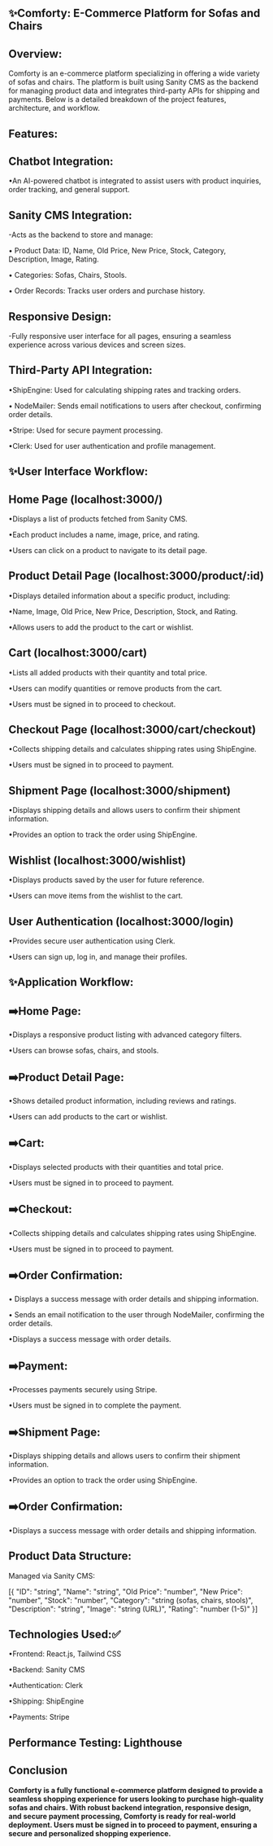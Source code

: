 ## ✨Comforty: E-Commerce Platform for Sofas and Chairs

## Overview:
Comforty is an e-commerce platform specializing in offering a wide variety of sofas and chairs. The platform is built using Sanity CMS as the backend for managing product data and integrates third-party APIs for shipping and payments. 
Below is a detailed breakdown of the project features, architecture, and workflow.

## Features:

## Chatbot Integration:
•An AI-powered chatbot is integrated to assist users with product inquiries, order tracking, and general support.


## Sanity CMS Integration:
-Acts as the backend to store and manage:

• Product Data: ID, Name, Old Price, New Price, Stock, Category, Description, Image, Rating.

• Categories: Sofas, Chairs, Stools.

• Order Records: Tracks user orders and purchase history.

## Responsive Design:
-Fully responsive user interface for all pages, ensuring a seamless experience across various devices and screen sizes.

## Third-Party API Integration:
•ShipEngine: Used for calculating shipping rates and tracking orders.

• NodeMailer: Sends email notifications to users after checkout, confirming order details.

•Stripe: Used for secure payment processing.

•Clerk: Used for user authentication and profile management.


## ✨User Interface Workflow:

## Home Page (localhost:3000/)
•Displays a list of products fetched from Sanity CMS.

•Each product includes a name, image, price, and rating.

•Users can click on a product to navigate to its detail page.


## Product Detail Page (localhost:3000/product/:id)

•Displays detailed information about a specific product, including:

•Name, Image, Old Price, New Price, Description, Stock, and Rating.

•Allows users to add the product to the cart or wishlist.


## Cart (localhost:3000/cart)

•Lists all added products with their quantity and total price.

•Users can modify quantities or remove products from the cart.

•Users must be signed in to proceed to checkout.



## Checkout Page (localhost:3000/cart/checkout)

•Collects shipping details and calculates shipping rates using ShipEngine.

•Users must be signed in to proceed to payment.


## Shipment Page (localhost:3000/shipment)

•Displays shipping details and allows users to confirm their shipment information.

•Provides an option to track the order using ShipEngine.


## Wishlist (localhost:3000/wishlist)

•Displays products saved by the user for future reference.

•Users can move items from the wishlist to the cart.


## User Authentication (localhost:3000/login)

•Provides secure user authentication using Clerk.

•Users can sign up, log in, and manage their profiles.


## ✨Application Workflow:
## ➡️Home Page:
•Displays a responsive product listing with advanced category filters.

•Users can browse sofas, chairs, and stools.

## ➡️Product Detail Page:

•Shows detailed product information, including reviews and ratings.

•Users can add products to the cart or wishlist.

## ➡️Cart:

•Displays selected products with their quantities and total price.

•Users must be signed in to proceed to payment.

## ➡️Checkout:

•Collects shipping details and calculates shipping rates using ShipEngine.

•Users must be signed in to proceed to payment.


## ➡️Order Confirmation:

• Displays a success message with order details and shipping information.

• Sends an email notification to the user through NodeMailer, confirming the order details.

•Displays a success message with order details.


## ➡️Payment:

•Processes payments securely using Stripe.

•Users must be signed in to complete the payment.


## ➡️Shipment Page:

•Displays shipping details and allows users to confirm their shipment information.

•Provides an option to track the order using ShipEngine.

## ➡️Order Confirmation:

•Displays a success message with order details and shipping information.



## Product Data Structure:
Managed via Sanity CMS:

[{
  "ID": "string",
  "Name": "string",
  "Old Price": "number",
  "New Price": "number",
  "Stock": "number",
  "Category": "string (sofas, chairs, stools)",
  "Description": "string",
  "Image": "string (URL)",
  "Rating": "number (1-5)"
}]


## Technologies Used:✅
•Frontend: React.js, Tailwind CSS

•Backend: Sanity CMS

•Authentication: Clerk

•Shipping: ShipEngine

•Payments: Stripe


## Performance Testing: Lighthouse


## Conclusion
**Comforty is a fully functional e-commerce platform designed to provide a seamless shopping experience for users looking to purchase high-quality sofas and chairs. With robust backend integration, responsive design, and secure payment processing, Comforty is ready for real-world deployment. Users must be signed in to proceed to payment, ensuring a secure and personalized shopping experience.**
